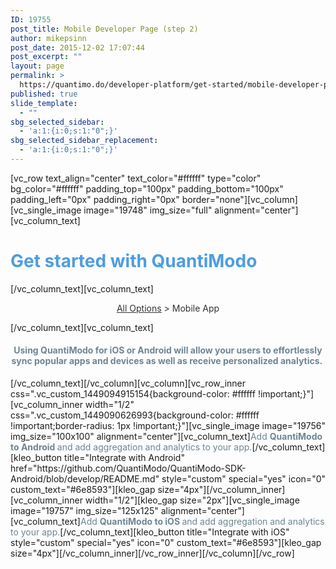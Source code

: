 ```yaml
---
ID: 19755
post_title: Mobile Developer Page (step 2)
author: mikepsinn
post_date: 2015-12-02 17:07:44
post_excerpt: ""
layout: page
permalink: >
  https://quantimo.do/developer-platform/get-started/mobile-developer-page-step-2/
published: true
slide_template:
  - ""
sbg_selected_sidebar:
  - 'a:1:{i:0;s:1:"0";}'
sbg_selected_sidebar_replacement:
  - 'a:1:{i:0;s:1:"0";}'
---
```

[vc_row text_align="center" text_color="#ffffff" type="color" bg_color="#ffffff" padding_top="100px" padding_bottom="100px" padding_left="0px" padding_right="0px" border="none"][vc_column][vc_single_image image="19748" img_size="full" alignment="center"][vc_column_text]
<h1><strong><span style="color: #4d9de0;">Get started with QuantiModo</span></strong></h1>
[/vc_column_text][vc_column_text]
<p style="text-align: center;"><span style="color: #333333;"><span style="text-decoration: underline;"><a style="color: #333333; text-decoration: underline;" href="https://app.quantimo.do/api/v2/account/api-explorer">All Options</a></span> &gt; Mobile App</span></p>
[/vc_column_text][vc_column_text]
<div class="options__heading__text">
<h4 style="text-align: center;"><span style="color: #6e8593;">Using QuantiModo for iOS or Android will allow your users to effortlessly sync popular apps and devices as well as receive personalized analytics. </span></h4>
</div>
[/vc_column_text][/vc_column][vc_column][vc_row_inner css=".vc_custom_1449094915154{background-color: #ffffff !important;}"][vc_column_inner width="1/2" css=".vc_custom_1449090626993{background-color: #ffffff !important;border-radius: 1px !important;}"][vc_single_image image="19756" img_size="100x100" alignment="center"][vc_column_text]<span style="color: #6e8593;">Add <strong>QuantiModo to Android </strong>and add aggregation and analytics to your app.</span>[/vc_column_text][kleo_button title="Integrate with Android" href="https://github.com/QuantiModo/QuantiModo-SDK-Android/blob/develop/README.md" style="custom" special="yes" icon="0" custom_text="#6e8593"][kleo_gap size="4px"][/vc_column_inner][vc_column_inner width="1/2"][kleo_gap size="2px"][vc_single_image image="19757" img_size="125x125" alignment="center"][vc_column_text]<span style="color: #6e8593;">Add <strong>QuantiModo to iOS </strong>and add aggregation and analytics to your app.</span>[/vc_column_text][kleo_button title="Integrate with iOS" style="custom" special="yes" icon="0" custom_text="#6e8593"][kleo_gap size="4px"][/vc_column_inner][/vc_row_inner][/vc_column][/vc_row]